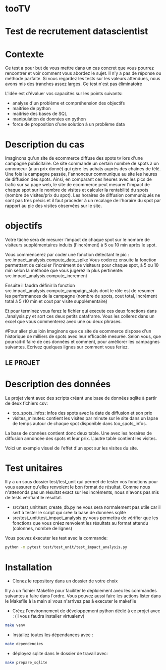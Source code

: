 # tooTV
# Test de recrutement datascientist 


# Contexte

Ce test a pour but de vous mettre dans un cas concret que vous pourrez rencontrer
et voir comment vous abordez le sujet. Il n'y a pas de réponse ou méthode parfaite.
Si vous regardez les tests sur les valeurs attendues, nous avons mis des tranches 
assez larges. Ce test n'est pas éliminatoire

L'idée est d'évaluer vos capacités sur les points suivants:
- analyse d'un problème et compréhension des objectifs 
- maitrise de python
- maitrise des bases de SQL
- manipulation de données en python
- force de proposition d'une solution à un problème data

# Description du cas
Imaginons qu'un site de ecommerce diffuse des spots tv lors d'une campagne publicitaire.
Ce site commande un certain nombre de spots à un annonceur (à un prix donné) qui gère les achats
auprès des chaînes de télé.
Une fois la campagne passée, l'annonceur communique au site les heures de diffusion des spots.
Ainsi, en comparant ces heures avec les pics de trafic sur sa page web, le site de
ecommerce peut mesurer l'impact de chaque spot sur le nombre de visites et calculer
la rentabilité du spots (nombre de visites/prix du spot).
Les horaires de diffusion communiqués ne sont pas très précis et il faut procéder à
un recalage de l'horaire du spot par rapport au pic des visites observées sur le site.

# objectifs

Votre tâche sera de mesurer l'impact de chaque spot sur le nombre de visiteurs supplémentaires
induits (l'incrément) à 5 ou 10 min après le spot.

Vous commencerez par coder une fonction détectant le pic : src.impact_analysis.compute_date_spike
Vous coderez ensuite la fonction permettant de calculer l'incrément de visiteurs
pour chaque spot, à 5 ou 10 min selon la méthode que vous jugerez la plus pertinente: src.impact_analysis.compute_increment

Ensuite il faudra définir la fonction src.impact_analysis.compute_campaign_stats dont le rôle est de resumer
les performances de la campagne (nombre de spots, cout total, incrément total à 5 /10 min et cout par visite supplémentaire)

Et pour terminez vous ferez le fichier qui execute ces deux fonctions dans ./analysis.py et sort
ces deux petits dataframe. Vous les collerez dans un excel que vous commenterez avec une ou deux phrases.

#Pour aller plus loin 
Imaginons que ce site de ecommerce dispose d'un historique de milliers de spots avec leur efficacité
mesurée. Selon vous, que pourrait-il faire de ces données et comment, pour améliorer les campagnes suivantes.
Ecrivez quelques lignes sur comment vous feriez.


## LE PROJET

# Description des données

Le projet vient avec des scripts créant une base de données sqlite à partir de deux fichiers csv:
- too_spots_infos: infos des spots avec la date de diffusion et son prix
- visites_minutes: contient les visites par minute sur le site dans un lapse de temps 
autour de chaque spot disponible dans too_spots_infos.

La base de données contient donc deux table. Une avec les horaires de diffusion annoncée des spots et leur prix.
L'autre table contient les visites. 

Voici un exemple visuel de l'effet d'un spot sur les visites du site.

# Test unitaires

Il y a un sous dossier test/test_unit qui permet de tester vos fonctions pour vous 
assurer qu'elles renvoient le bon format de résultat. Comme nous n'attenonds pas
un résultat exact sur les incréments, nous n'avons pas mis de tests vérifiant le résultat.
- src/test_unit/test_create_db.py ne vous sera normalement pas utile car il sert à 
tester le script qui crée la base de données sqlite
- src/test_unit/test_impact_analysis.py vous permettra de vérifier que les fonctions que vous créez
renvoient les résultats au format attendu (colonnes, nombre de lignes)

Vous pouvez éxecuter les test avec la commande:
``` bash
python -m pytest test/test_unit/test_impact_analysis.py
```

# Installation
- Clonez le repository dans un dossier de votre choix

Il y a un fichier Makefile pour faciliter le déploiement avec les commandes suivantes à faire dans l'ordre.
Vous pouvez aussi faire les actions lister dans le Makefile à la main si vous n'arrivez pas à
executer le makefile

- Créez l'environnement de développement python dédié à ce projet avec :
(il vous faudra installer virtualenv)
``` bash
make venv
```

- Installez toutes les dépendances avec :
``` bash
make dependencies
```

- déployez sqlite dans le dossier de travail avec:
``` bash
make prepare_sqlite
```









